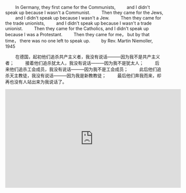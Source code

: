 &emsp;&emsp; In Germany, they first came for the Communists,
&emsp;&emsp; and I didn't speak up because I wasn't a Communist.
&emsp;&emsp; Then they came for the Jews,
&emsp;&emsp; and I didn't speak up because I wasn't a Jew.
&emsp;&emsp; Then they came for the trade unionists,
&emsp;&emsp;  and I didn't speak up because I wasn't a trade unionist.
&emsp;&emsp; Then they came for the Catholics,
and I didn't speak up because I was a Protestant.
&emsp;&emsp;  Then they came for me，
but by that time， there was no one left to speak up.
&emsp;&emsp; by Rev. Martin Niemoller, 1945

<escape><!-- more --></escape>
&emsp;&emsp; 在德国，起初他们追杀共产主义者，我没有说话———因为我不是共产主义者；
&emsp;&emsp; 接着他们追杀犹太人，我没有说话———因为我不是犹太人；
&emsp;&emsp; 后来他们追杀工会成员，我没有说话———因为我不是工会成员；
&emsp;&emsp; 此后他们追杀天主教徒，我没有说话———因为我是新教教徒；
&emsp;&emsp; 最后他们奔我而来，却再也没有人站出来为我说话了。

<iframe width="560" height="315" src="https://www.youtube.com/embed/fKYfH3N9KzA" frameborder="0" allow="accelerometer; autoplay; encrypted-media; gyroscope; picture-in-picture" allowfullscreen></iframe>

<link rel="stylesheet" href="DPlayer.min.css">
<div id="dplayer"></div>
<script src="https://youtu.be/TmLII4V5BdU"></script>
